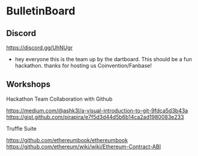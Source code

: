# BulletinBoard 

## Discord

https://discord.gg/UhNUgr


- hey everyone this is the team up by the dartboard. This should be a fun hackathon. thanks for hosting us Coinvention/Fanbase!


## Workshops


Hackathon Team Collaboration with Github

https://medium.com/@ashk3l/a-visual-introduction-to-git-9fdca5d3b43a
https://gist.github.com/pirapira/e7f5d3d44d5b6b14ca2ad1980083e233


Truffle Suite

https://github.com/ethereumbook/ethereumbook
https://github.com/ethereum/wiki/wiki/Ethereum-Contract-ABI


